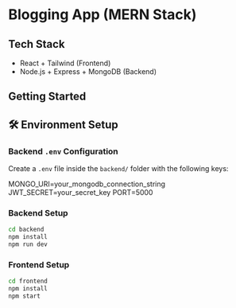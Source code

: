 # Blogging App (MERN Stack)

## Tech Stack
- React + Tailwind (Frontend)
- Node.js + Express + MongoDB (Backend)

## Getting Started

## 🛠 Environment Setup

### Backend `.env` Configuration

Create a `.env` file inside the `backend/` folder with the following keys:

MONGO_URI=your_mongodb_connection_string
JWT_SECRET=your_secret_key
PORT=5000

### Backend Setup
```bash
cd backend
npm install
npm run dev
```

### Frontend Setup
```bash
cd frontend
npm install
npm start
